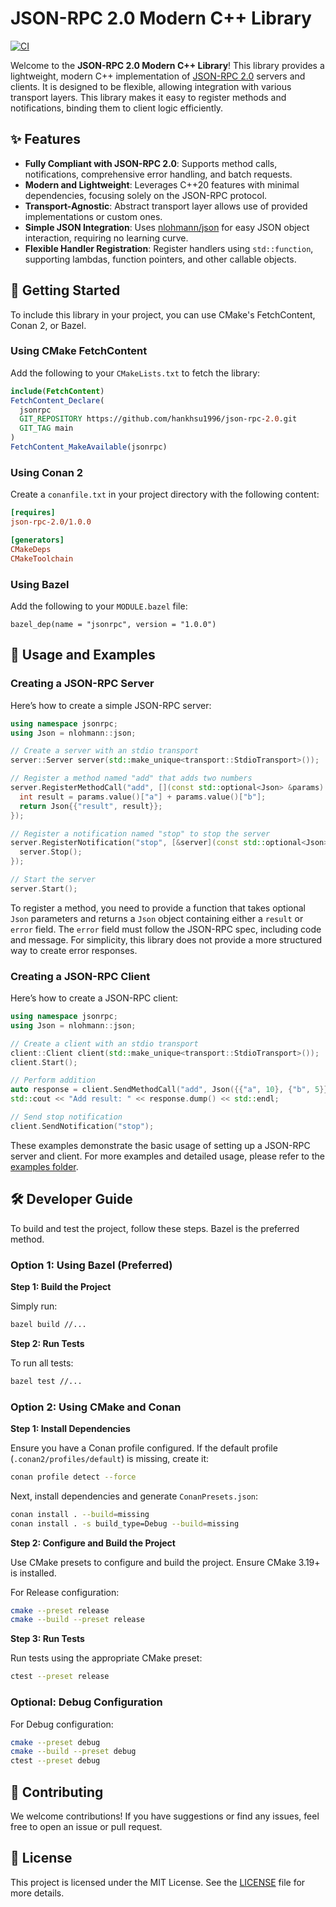 # JSON-RPC 2.0 Modern C++ Library

[![CI](https://github.com/hankhsu1996/json-rpc-2.0/actions/workflows/ci.yml/badge.svg?event=push)](https://github.com/hankhsu1996/json-rpc-2.0/actions/workflows/ci.yml)

Welcome to the **JSON-RPC 2.0 Modern C++ Library**! This library provides a lightweight, modern C++ implementation of [JSON-RPC 2.0](https://www.jsonrpc.org/specification) servers and clients. It is designed to be flexible, allowing integration with various transport layers. This library makes it easy to register methods and notifications, binding them to client logic efficiently.

## ✨ Features

- **Fully Compliant with JSON-RPC 2.0**: Supports method calls, notifications, comprehensive error handling, and batch requests.
- **Modern and Lightweight**: Leverages C++20 features with minimal dependencies, focusing solely on the JSON-RPC protocol.
- **Transport-Agnostic**: Abstract transport layer allows use of provided implementations or custom ones.
- **Simple JSON Integration**: Uses [nlohmann/json](https://github.com/nlohmann/json) for easy JSON object interaction, requiring no learning curve.
- **Flexible Handler Registration**: Register handlers using `std::function`, supporting lambdas, function pointers, and other callable objects.

## 🚀 Getting Started

To include this library in your project, you can use CMake's FetchContent, Conan 2, or Bazel.

### Using CMake FetchContent

Add the following to your `CMakeLists.txt` to fetch the library:

```cmake
include(FetchContent)
FetchContent_Declare(
  jsonrpc
  GIT_REPOSITORY https://github.com/hankhsu1996/json-rpc-2.0.git
  GIT_TAG main
)
FetchContent_MakeAvailable(jsonrpc)
```

### Using Conan 2

Create a `conanfile.txt` in your project directory with the following content:

```ini
[requires]
json-rpc-2.0/1.0.0

[generators]
CMakeDeps
CMakeToolchain

```

### Using Bazel

Add the following to your `MODULE.bazel` file:

```bazel
bazel_dep(name = "jsonrpc", version = "1.0.0")
```

## 📖 Usage and Examples

### Creating a JSON-RPC Server

Here’s how to create a simple JSON-RPC server:

```cpp
using namespace jsonrpc;
using Json = nlohmann::json;

// Create a server with an stdio transport
server::Server server(std::make_unique<transport::StdioTransport>());

// Register a method named "add" that adds two numbers
server.RegisterMethodCall("add", [](const std::optional<Json> &params) {
  int result = params.value()["a"] + params.value()["b"];
  return Json{{"result", result}};
});

// Register a notification named "stop" to stop the server
server.RegisterNotification("stop", [&server](const std::optional<Json> &) {
  server.Stop();
});

// Start the server
server.Start();
```

To register a method, you need to provide a function that takes optional `Json` parameters and returns a `Json` object containing either a `result` or `error` field. The `error` field must follow the JSON-RPC spec, including code and message. For simplicity, this library does not provide a more structured way to create error responses.

### Creating a JSON-RPC Client

Here’s how to create a JSON-RPC client:

```cpp
using namespace jsonrpc;
using Json = nlohmann::json;

// Create a client with an stdio transport
client::Client client(std::make_unique<transport::StdioTransport>());
client.Start();

// Perform addition
auto response = client.SendMethodCall("add", Json({{"a", 10}, {"b", 5}}));
std::cout << "Add result: " << response.dump() << std::endl;

// Send stop notification
client.SendNotification("stop");
```

These examples demonstrate the basic usage of setting up a JSON-RPC server and client. For more examples and detailed usage, please refer to the [examples folder](./examples/).

## 🛠️ Developer Guide

To build and test the project, follow these steps. Bazel is the preferred method.

### Option 1: Using Bazel (Preferred)

**Step 1: Build the Project**

Simply run:

```bash
bazel build //...
```

**Step 2: Run Tests**

To run all tests:

```bash
bazel test //...
```

### Option 2: Using CMake and Conan

**Step 1: Install Dependencies**

Ensure you have a Conan profile configured. If the default profile (`.conan2/profiles/default`) is missing, create it:

```bash
conan profile detect --force
```

Next, install dependencies and generate `ConanPresets.json`:

```bash
conan install . --build=missing
conan install . -s build_type=Debug --build=missing
```

**Step 2: Configure and Build the Project**

Use CMake presets to configure and build the project. Ensure CMake 3.19+ is installed.

For Release configuration:

```bash
cmake --preset release
cmake --build --preset release
```

**Step 3: Run Tests**

Run tests using the appropriate CMake preset:

```bash
ctest --preset release
```

### Optional: Debug Configuration

For Debug configuration:

```bash
cmake --preset debug
cmake --build --preset debug
ctest --preset debug
```

## 🤝 Contributing

We welcome contributions! If you have suggestions or find any issues, feel free to open an issue or pull request.

## 📄 License

This project is licensed under the MIT License. See the [LICENSE](./LICENSE) file for more details.
